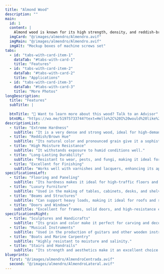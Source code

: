 ```yaml
---
title: "Almond Wood"
description: ""
main:
  id: 1
  content: |
    Almond wood is known for its high strength, density, and reddish-brown hue. It is a highly valued option in carpentry and construction due to its durability, hardness, and elegant finish. Its fine and uniform grain makes it easy to polish and varnish, giving it a sophisticated and attractive appearance.
  imgCard: "@/images/almendro/Almendro.avif"
  imgMain: "@/images/almendro/Almendro.avif"
  imgAlt: "Mockup boxes of machine screws set"
tabs:
  - id: "tabs-with-card-item-1"
    dataTab: "#tabs-with-card-1"
    title: "Features"
  - id: "tabs-with-card-item-2"
    dataTab: "#tabs-with-card-2"
    title: "Applications"
  - id: "tabs-with-card-item-3"
    dataTab: "#tabs-with-card-3"
    title: "More Photos"
longDescription:
  title: "Features"
  subTitle: |
    
  btnTitle: "📲 Want to learn more about this wood? Talk to an Advisor"
  btnURL: "https://wa.me/51975733744?text=Hello%2C%20I%20would%20like%20to%20know%20more%20about%20the%20Almond%20wood%20available%20at%20Cheaper%20Buy."
descriptionList:
  - title: "Extreme Hardness"
    subTitle: "It is a very dense and strong wood, ideal for high-demand structures."
  - title: "Reddish/Brown Hue"
    subTitle: "Its natural color and pronounced grain give it a sophisticated finish."
  - title: "High Moisture Resistance"
    subTitle: "It withstands exposure to humid conditions well."
  - title: "Long-Lasting Durability"
    subTitle: "Resistant to wear, pests, and fungi, making it ideal for both indoor and outdoor use."
  - title: "Excellent for Finishing"
    subTitle: "Works well with varnishes and lacquers, enhancing its appearance and protection."
specificationsLeft:
  - title: "Flooring and Paneling"
    subTitle: "Its hardness makes it ideal for high-traffic floors and wall panels."
  - title: "Luxury Furniture"
    subTitle: "Used in the making of tables, cabinets, desks, and shelves."
  - title: "Beams and Structures"
    subTitle: "Can support heavy loads, making it ideal for roofs and structural supports."
  - title: "Doors and Windows"
    subTitle: "Excellent for frames, solid doors, and high-resistance enclosures."
specificationsRight:
  - title: "Sculptures and Handicrafts"
    subTitle: "Its grain and color make it perfect for carving and decorative work."
  - title: "Musical Instruments"
    subTitle: "Used in the production of guitars and other wooden instruments."
  - title: "Boats and Marine Carpentry"
    subTitle: "Highly resistant to moisture and salinity."
  - title: "Stairs and Handrails"
    subTitle: "Its strength and aesthetics make it an excellent choice for elegant interiors."
blueprints:
  first: "@/images/almendro/AlmendroCentrada.avif"
  second: "@/images/almendro/AlmendroLateral.avif"   
---
```

